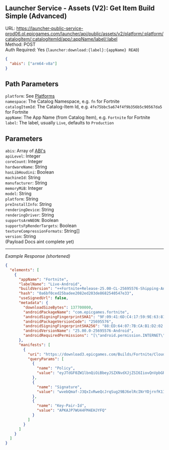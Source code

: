## Launcher Service - Assets (V2): Get Item Build Simple (Advanced)

URL: https://launcher-public-service-prod06.ol.epicgames.com/launcher/api/public/assets/v2/platform/:platform/catalogItem/:catalogItemId/app/:appName/label/:label \
Method: POST \
Auth Required: Yes (`launcher:download:{label}:{appName} READ`)

```json
{
  "abis": ["arm64-v8a"]
}
```

## Path Parameters

`platform`: See [Platforms](../README.md#data) <br/>
`namespace`: The Catalog Namespace, e.g. `fn` for Fortnite <br/>
`catalogItemId`: The Catalog-Item Id, e.g. `4fe75bbc5a674f4f9b356b5c90567da5` for Fortnite <br/>
`appName`: The App Name (from Catalog Item), e.g. `Fortnite` for Fortnite <br/>
`label`: The label, usually `Live`, defaults to `Production`

## Parameters

`abis`: Array of [ABI's](https://developer.android.com/ndk/guides/abis) <br/>
`apiLevel`: Integer <br/>
`coreCount`: Integer <br/>
`hardwareName`: String <br/>
`hasLibHoudini`: Boolean <br/>
`machineId`: String <br/>
`manufacturer`: String <br/>
`memoryMiB`: Integer <br/>
`model`: String <br/>
`platform`: String <br/>
`preInstallInfo`: String <br/>
`renderingDevice`: String <br/>
`renderingDriver`: String <br/>
`supportsArmNEON`: Boolean <br/>
`supportsFpRenderTargets`: Boolean <br/>
`textureCompressionFormats`: String[] <br/>
`version`: String <br/>
(Payload Docs aint complete yet)

---

_Example Response (shortened)_

```json
{
  "elements": [
    {
      "appName": "Fortnite",
      "labelName": "Live-Android",
      "buildVersion": "++Fortnite+Release-25.00-CL-25695576-Shipping-Android",
      "hash": "0a6bf0ced25badee2082ed203de8682540547e33",
      "useSignedUrl": false,
      "metadata": {
        "downloadSizeBytes": 137700000,
        "androidPackageName": "com.epicgames.fortnite",
        "androidSigningFingerprintSHA1": "9F:09:41:6D:C4:17:59:9E:63:81:04:22:11:B7:96:40:1F:E2:16:98",
        "androidPackageVersionCode": "25695576",
        "androidSigningFingerprintSHA256": "88:ED:64:07:7B:CA:B1:D2:02:AC:F9:05:F1:60:E4:ED:6C:D5:8E:66:18:2F:A8:13:FC:A4:49:01:0F:2C:C5:05",
        "androidVersionName": "25.00.0-25695576-Android",
        "androidRequiredPermissions": "[\"android.permission.INTERNET\",\"android.permission.ACCESS_NETWORK_STATE\",\"android.permission.WAKE_LOCK\",\"com.android.vending.CHECK_LICENSE\",\"android.permission.ACCESS_WIFI_STATE\",\"android.permission.RECEIVE_BOOT_COMPLETED\",\"android.permission.MODIFY_AUDIO_SETTINGS\",\"android.permission.VIBRATE\",\"com.android.vending.BILLING\",\"android.permission.BLUETOOTH\",\"android.permission.RECORD_AUDIO\",\"com.samsung.android.iap.permission.BILLING\",\"android.permission.GET_ACCOUNTS\",\"android.permission.FOREGROUND_SERVICE\",\"com.google.android.c2dm.permission.RECEIVE\",\"com.epicgames.fortnite.permission.C2D_MESSAGE\"]"
      },
      "manifests": [
        {
          "uri": "https://download3.epicgames.com/Builds/Fortnite/CloudDir/fjxwON6Cfk_5yELu9EqXzS0RjQmyrQ.manifest",
          "queryParams": [
            {
              "name": "Policy",
              "value": "eyJTdGF0ZW1lbnQiOiBbeyJSZXNvdXJjZSI6IiovQnVpbGRzL0ZvcnRuaXRlL0Nsb3VkRGlyL2ZqeHdPTjZDZmtfNXlFTHU5RXFYelMwUmpRbXlyUS5tYW5pZmVzdCIsIkNvbmRpdGlvbiI6eyJEYXRlTGVzc1RoYW4iOnsiQVdTOkVwb2NoVGltZSI6MTY4NjUxMzgzNn0sIklwQWRkcmVzcyI6eyJBV1M6U291cmNlSXAiOiIwLjAuMC4wLzAifX19XX0_"
            },
            {
              "name": "Signature",
              "value": "wvebQmaf-J3QxIvRweQcJrqSug29BJ6elRcINrYDjrnfK1IEdjSxf0wTFV4cp1T3pVMOrN2TfxM6IxfQsjzirr7jFM1Q1p4bjSEdMuDhDu55c5GAhDs~9jr~3cYQsb6hvN3yuxRZVAJt4NFJwwraMRwM~AH3npqjFZdIhYWsmn9~467Aew~XpysGs-Hl9McMqLJaq7nT2fpIIf~exaKMxoqy7jrSI6hAr~sM0ZG8TmKpAxVZFZkWEhhx2vJPh579TNwMdk1y40KXd4uWZzTSMV2fFg2q4QW1ZflZwoyVK5BGTr0oToO8BAe9GlsALOxXDK-UsZx9541JA8sf9M5IEA__"
            },
            {
              "name": "Key-Pair-Id",
              "value": "APKAJP7WU44FM4EHJYFQ"
            }
          ]
        }
      ]
    }
  ]
}
```
